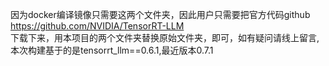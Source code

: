因为docker编译镜像只需要这两个文件夹，因此用户只需要把官方代码github  https://github.com/NVIDIA/TensorRT-LLM<br>下载下来，用本项目的两个文件夹替换原始文件夹，即可，如有疑问请线上留言,本次构建基于的是tensorrt_llm==0.6.1,最近版本0.7.1

